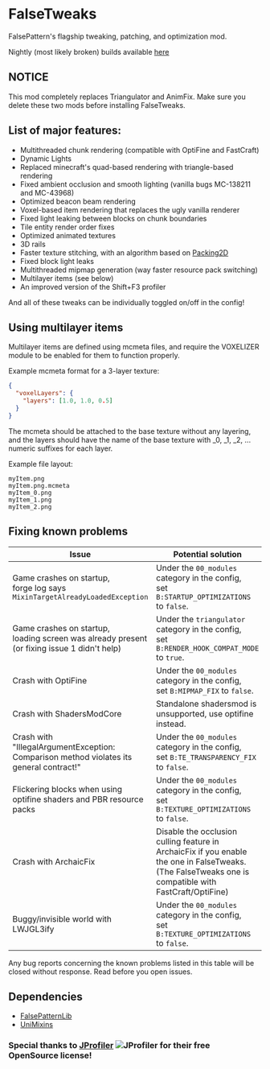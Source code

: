 # FalseTweaks

FalsePattern's flagship tweaking, patching, and optimization mod.

Nightly (most likely broken) builds available [here](https://nightly.link/FalsePattern/FalseTweaks/workflows/build-nightly/master/nightly.zip)

## NOTICE
This mod completely replaces Triangulator and AnimFix. Make sure you delete these two mods before installing FalseTweaks.

## List of major features:
- Multithreaded chunk rendering (compatible with OptiFine and FastCraft)
- Dynamic Lights
- Replaced minecraft's quad-based rendering with triangle-based rendering
- Fixed ambient occlusion and smooth lighting (vanilla bugs MC-138211 and MC-43968)
- Optimized beacon beam rendering
- Voxel-based item rendering that replaces the ugly vanilla renderer
- Fixed light leaking between blocks on chunk boundaries
- Tile entity render order fixes
- Optimized animated textures
- 3D rails
- Faster texture stitching, with an algorithm based on [Packing2D](https://github.com/Sciss/Packing2D)
- Fixed block light leaks
- Multithreaded mipmap generation (way faster resource pack switching)
- Multilayer items (see below)
- An improved version of the Shift+F3 profiler

And all of these tweaks can be individually toggled on/off in the config!

## Using multilayer items
Multilayer items are defined using mcmeta files, and require the VOXELIZER module to be enabled for them to function properly.

Example mcmeta format for a 3-layer texture:
```json
{
  "voxelLayers": {
    "layers": [1.0, 1.0, 0.5]
  }
}
```

The mcmeta should be attached to the base texture without any layering, and the layers should have the name of the base
texture with _0, _1, _2, ... numeric suffixes for each layer.

Example file layout:
```
myItem.png
myItem.png.mcmeta
myItem_0.png
myItem_1.png
myItem_2.png
```

## Fixing known problems
| **Issue**                                                                                      | **Potential solution**                                                                                                                                |
|------------------------------------------------------------------------------------------------|-------------------------------------------------------------------------------------------------------------------------------------------------------|
| Game crashes on startup,<br>forge log says `MixinTargetAlreadyLoadedException`                 | Under the `00_modules` category in the config,<br>set `B:STARTUP_OPTIMIZATIONS` to `false`.                                                           |
| Game crashes on startup,<br>loading screen was already present (or fixing issue 1 didn't help) | Under the `triangulator` category in the config,<br>set `B:RENDER_HOOK_COMPAT_MODE` to `true`.                                                        |
| Crash with OptiFine                                                                            | Under the `00_modules` category in the config,<br>set `B:MIPMAP_FIX` to `false`.                                                                      |
| Crash with ShadersModCore                                                                      | Standalone shadersmod is unsupported, use optifine instead.                                                                                           |
| Crash with "IllegalArgumentException: Comparison method violates its general contract!"        | Under the `00_modules` category in the config,<br>set `B:TE_TRANSPARENCY_FIX` to `false`.                                                             |
| Flickering blocks when using optifine shaders and PBR resource packs                           | Under the `00_modules` category in the config,<br>set `B:TEXTURE_OPTIMIZATIONS` to `false`.                                                           |
| Crash with ArchaicFix                                                                          | Disable the occlusion culling feature in ArchaicFix if you enable the one in FalseTweaks. (The FalseTweaks one is compatible with FastCraft/OptiFine) |
| Buggy/invisible world with LWJGL3ify                                                           | Under the `00_modules` category in the config,<br>set `B:TEXTURE_OPTIMIZATIONS` to `false`.                                                           |

Any bug reports concerning the known problems listed in this table will be closed without response. Read before you open issues.

## Dependencies
- [FalsePatternLib](https://github.com/FalsePattern/FalsePatternLib)
- [UniMixins](https://github.com/LegacyModdingMC/UniMixins)

### Special thanks to [JProfiler](https://www.ej-technologies.com/jprofiler) ![JProfiler](https://www.ej-technologies.com/images/product_banners/jprofiler_small.png) for their free OpenSource license!
